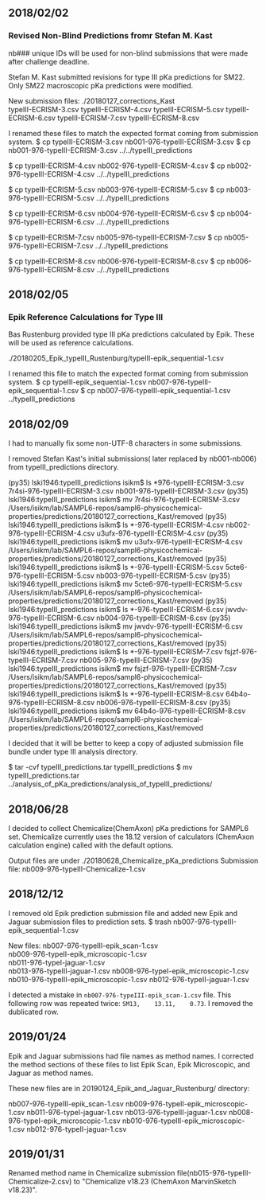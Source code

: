 ## 2018/02/02

### Revised Non-Blind Predictions fromr Stefan M. Kast

nb### unique IDs will be used for non-blind submissions that were made 
after challenge deadline.

Stefan M. Kast submitted revisions for type III pKa predictions for SM22.
Only SM22 macroscopic pKa predictions were modified. 

New submission files:
./20180127_corrections_Kast  
typeIII-ECRISM-3.csv
typeIII-ECRISM-4.csv
typeIII-ECRISM-5.csv
typeIII-ECRISM-6.csv
typeIII-ECRISM-7.csv
typeIII-ECRISM-8.csv

I renamed these files to match the expected format coming from submission system.
$ cp typeIII-ECRISM-3.csv nb001-976-typeIII-ECRISM-3.csv
$ cp nb001-976-typeIII-ECRISM-3.csv ../../typeIII_predictions

$ cp typeIII-ECRISM-4.csv nb002-976-typeIII-ECRISM-4.csv
$ cp nb002-976-typeIII-ECRISM-4.csv ../../typeIII_predictions

$ cp typeIII-ECRISM-5.csv nb003-976-typeIII-ECRISM-5.csv
$ cp nb003-976-typeIII-ECRISM-5.csv ../../typeIII_predictions

$ cp typeIII-ECRISM-6.csv nb004-976-typeIII-ECRISM-6.csv
$ cp nb004-976-typeIII-ECRISM-6.csv ../../typeIII_predictions

$ cp typeIII-ECRISM-7.csv nb005-976-typeIII-ECRISM-7.csv 
$ cp nb005-976-typeIII-ECRISM-7.csv ../../typeIII_predictions

$ cp typeIII-ECRISM-8.csv nb006-976-typeIII-ECRISM-8.csv 
$ cp nb006-976-typeIII-ECRISM-8.csv  ../../typeIII_predictions


## 2018/02/05

### Epik Reference Calculations for Type III

Bas Rustenburg provided type III pKa predictions calculated by Epik. 
These will be used as reference calculations.

./20180205_Epik_typeIII_Rustenburg/typeIII-epik_sequential-1.csv

I renamed this file to match the expected format coming from submission system.
$ cp typeIII-epik_sequential-1.csv nb007-976-typeIII-epik_sequential-1.csv
$ cp nb007-976-typeIII-epik_sequential-1.csv ../typeIII_predictions


## 2018/02/09

I had to manually fix some non-UTF-8 characters in some submissions.

I removed Stefan Kast's initial submissions( later replaced by nb001-nb006) from typeIII_predictions directory.

(py35) lski1946:typeIII_predictions isikm$ ls *976-typeIII-ECRISM-3.csv  
7r4si-976-typeIII-ECRISM-3.csv nb001-976-typeIII-ECRISM-3.csv
(py35) lski1946:typeIII_predictions isikm$ mv 7r4si-976-typeIII-ECRISM-3.csv /Users/isikm/lab/SAMPL6-repos/sampl6-physicochemical-properties/predictions/20180127_corrections_Kast/removed
(py35) lski1946:typeIII_predictions isikm$ ls *-976-typeIII-ECRISM-4.csv 
nb002-976-typeIII-ECRISM-4.csv u3ufx-976-typeIII-ECRISM-4.csv
(py35) lski1946:typeIII_predictions isikm$ mv u3ufx-976-typeIII-ECRISM-4.csv /Users/isikm/lab/SAMPL6-repos/sampl6-physicochemical-properties/predictions/20180127_corrections_Kast/removed
(py35) lski1946:typeIII_predictions isikm$ ls *-976-typeIII-ECRISM-5.csv 
5cte6-976-typeIII-ECRISM-5.csv nb003-976-typeIII-ECRISM-5.csv
(py35) lski1946:typeIII_predictions isikm$ mv 5cte6-976-typeIII-ECRISM-5.csv /Users/isikm/lab/SAMPL6-repos/sampl6-physicochemical-properties/predictions/20180127_corrections_Kast/removed
(py35) lski1946:typeIII_predictions isikm$ ls *-976-typeIII-ECRISM-6.csv 
jwvdv-976-typeIII-ECRISM-6.csv nb004-976-typeIII-ECRISM-6.csv
(py35) lski1946:typeIII_predictions isikm$ mv jwvdv-976-typeIII-ECRISM-6.csv /Users/isikm/lab/SAMPL6-repos/sampl6-physicochemical-properties/predictions/20180127_corrections_Kast/removed
(py35) lski1946:typeIII_predictions isikm$ ls *-976-typeIII-ECRISM-7.csv 
fsjzf-976-typeIII-ECRISM-7.csv nb005-976-typeIII-ECRISM-7.csv
(py35) lski1946:typeIII_predictions isikm$ mv fsjzf-976-typeIII-ECRISM-7.csv /Users/isikm/lab/SAMPL6-repos/sampl6-physicochemical-properties/predictions/20180127_corrections_Kast/removed
(py35) lski1946:typeIII_predictions isikm$ ls *-976-typeIII-ECRISM-8.csv 
64b4o-976-typeIII-ECRISM-8.csv nb006-976-typeIII-ECRISM-8.csv
(py35) lski1946:typeIII_predictions isikm$ mv 64b4o-976-typeIII-ECRISM-8.csv /Users/isikm/lab/SAMPL6-repos/sampl6-physicochemical-properties/predictions/20180127_corrections_Kast/removed

I decided that it will be better to keep a copy of adjusted submission file bundle under type III analysis directory.

$ tar -cvf typeIII_predictions.tar typeIII_predictions
$  mv typeIII_predictions.tar ../analysis_of_pKa_predictions/analysis_of_typeIII_predictions/


## 2018/06/28

I decided to collect Chemicalize(ChemAxon) pKa predictions for SAMPL6 set. 
Chemicalize currently uses the 18.12 version of calculators (ChemAxon calculation engine) called with the default options. 

Output files are under ./20180628_Chemicalize_pKa_predictions 
Submission file:  nb009-976-typeIII-Chemicalize-1.csv 

## 2018/12/12

I removed old Epik prediction submission file and added new Epik and Jaguar submission files to prediction sets.
$ trash nb007-976-typeIII-epik_sequential-1.csv 

New files:
nb007-976-typeIII-epik_scan-1.csv        
nb009-976-typeII-epik_microscopic-1.csv  
nb011-976-typeI-jaguar-1.csv             
nb013-976-typeIII-jaguar-1.csv
nb008-976-typeI-epik_microscopic-1.csv   
nb010-976-typeIII-epik_microscopic-1.csv 
nb012-976-typeII-jaguar-1.csv

I detected a mistake in `nb007-976-typeIII-epik_scan-1.csv` file. This following row was repeated twice:
```SM13,    13.11,    0.73```. I removed the dublicated row.

## 2019/01/24

Epik and Jaguar submissions had file names as method names. I corrected the method sections of these files to list Epik Scan, Epik Microscopic, and Jaguar as method names.

These new files are in 20190124_Epik_and_Jaguar_Rustenburg/ directory:

nb007-976-typeIII-epik_scan-1.csv
nb009-976-typeII-epik_microscopic-1.csv
nb011-976-typeI-jaguar-1.csv
nb013-976-typeIII-jaguar-1.csv
nb008-976-typeI-epik_microscopic-1.csv
nb010-976-typeIII-epik_microscopic-1.csv
nb012-976-typeII-jaguar-1.csv

## 2019/01/31

Renamed  method name in Chemicalize submission file(nb015-976-typeIII-Chemicalize-2.csv) to "Chemicalize v18.23 (ChemAxon MarvinSketch v18.23)".
 
